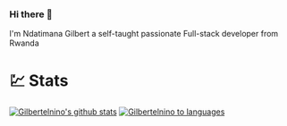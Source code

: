 ### Hi there 👋

I'm Ndatimana Gilbert a self-taught passionate Full-stack developer from Rwanda

# 💹 Stats
[![Gilbertelnino's github stats](https://github-readme-stats.vercel.app/api?username=Gilbertelnino&show_icons=true&theme=nord)](https://github.com/Gilbertelnino)
[![Gilbertelnino to languages](https://github-readme-stats.vercel.app/api/top-langs/?username=Gilbertelnino)](https://github.com/Gilbertelnino&theme=buefy&layout=compact)


<!--
**Gilbertelnino/Gilbertelnino** is a ✨ _special_ ✨ repository because its `README.md` (this file) appears on your GitHub profile.

I'm Ndatimana Gilbert a self-taught passionate Full-stack developer from Rwanda

- 🔭 I’m currently working on ...
- 🌱 I’m currently learning ...
- 👯 I’m looking to collaborate on ...
- 🤔 I’m looking for help with ...
- 💬 Ask me about ...
- 📫 How to reach me: ...
- 😄 Pronouns: ...
- ⚡ Fun fact: ...
-->
